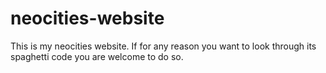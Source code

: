 # neocities-website

This is my neocities website. If for any reason you want to look through its spaghetti code you are welcome to do so.
